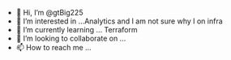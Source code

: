 - 👋 Hi, I’m @gtBig225
- 👀 I’m interested in ...Analytics and I am not sure why I on infra
- 🌱 I’m currently learning ... Terraform
- 💞️ I’m looking to collaborate on ...
- 📫 How to reach me ...

<!---
gtBig225/gtBig225 is a ✨ special ✨ repository because its `README.md` (this file) appears on your GitHub profile.
You can click the Preview link to take a look at your changes.
--->
